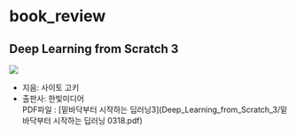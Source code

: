 # book_review
## Deep Learning from Scratch 3
![](https://www.hanbit.co.kr/data/books/B8475831198_l.jpg)
- 지음: 사이토 고키
- 출판사: 한빛미디어   
PDF파일 : [밑바닥부터 시작하는 딥러닝3](Deep_Learning_from_Scratch_3/밑바닥부터 시작하는 딥러닝 0318.pdf)
